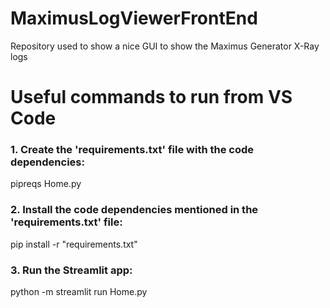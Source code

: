# MaximusLogViewerFrontEnd
Repository used to show a nice GUI to show the Maximus Generator X-Ray logs

# Useful commands to run from VS Code

### 1. Create the 'requirements.txt' file with the code dependencies:
pipreqs Home.py

### 2. Install the code dependencies mentioned in the 'requirements.txt' file:
pip install -r "requirements.txt"

### 3. Run the Streamlit app:
python -m streamlit run Home.py
